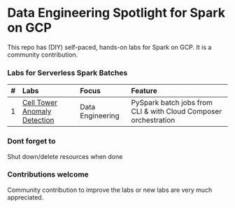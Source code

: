 # Data Engineering Spotlight for Spark on GCP

This repo has (DIY) self-paced, hands-on labs for Spark on GCP. It is a community contribution.


### Labs for Serverless Spark Batches
| # | Labs | Focus | Feature |
| -- | :--- | :-- | :-- |
| 1 | [Cell Tower Anomaly Detection](s8s-spark-batches/cell-tower-anomaly-detection/README.md) | Data Engineering | PySpark batch jobs from CLI & with Cloud Composer orchestration|

### Dont forget to 
Shut down/delete resources when done

### Contributions welcome

Community contribution to improve the labs or new labs are very much appreciated.
